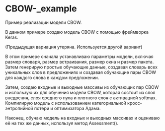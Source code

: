 # CBOW-_example


Пример реализации модели CBOW.

В данном примере создаю модель CBOW с помощью фреймворка Keras. 

(Предыдущая вариация утеряна. Используется другой вариант)

В этом примере сначала устанавливаю параметры модели, включая размер словаря, размер встраивания, размер окна и размер пакета. Затем генерирую простые обучающие данные, создавая словарь всех уникальных слов в предложениях и создавая обучающие пары CBOW для каждого слова в каждом предложении.

Затем, создаю входные и выходные массивы из обучающих пар CBOW и использую их для обучения модели CBOW, которая состоит из слоя внедрения, слоя среднего пула и плотного слоя с активацией softmax. Компилирую модель с использованием категориальной кросс-энтропийной потери и оптимизатора Адама.

Наконец, обучаю модель на входных и выходных массивах и оцениваю её на тех же данных, используя метод Assessment().
